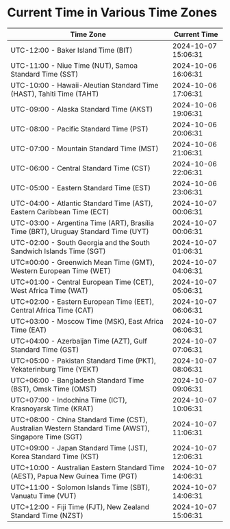 # Current Time in Various Time Zones

| Time Zone | Current Time |
|-----------|--------------|
| UTC-12:00 - Baker Island Time (BIT) | 2024-10-07 15:06:31 |
| UTC-11:00 - Niue Time (NUT), Samoa Standard Time (SST) | 2024-10-06 16:06:31 |
| UTC-10:00 - Hawaii-Aleutian Standard Time (HAST), Tahiti Time (TAHT) | 2024-10-06 17:06:31 |
| UTC-09:00 - Alaska Standard Time (AKST) | 2024-10-06 19:06:31 |
| UTC-08:00 - Pacific Standard Time (PST) | 2024-10-06 20:06:31 |
| UTC-07:00 - Mountain Standard Time (MST) | 2024-10-06 21:06:31 |
| UTC-06:00 - Central Standard Time (CST) | 2024-10-06 22:06:31 |
| UTC-05:00 - Eastern Standard Time (EST) | 2024-10-06 23:06:31 |
| UTC-04:00 - Atlantic Standard Time (AST), Eastern Caribbean Time (ECT) | 2024-10-07 00:06:31 |
| UTC-03:00 - Argentina Time (ART), Brasília Time (BRT), Uruguay Standard Time (UYT) | 2024-10-07 00:06:31 |
| UTC-02:00 - South Georgia and the South Sandwich Islands Time (SGT) | 2024-10-07 01:06:31 |
| UTC±00:00 - Greenwich Mean Time (GMT), Western European Time (WET) | 2024-10-07 04:06:31 |
| UTC+01:00 - Central European Time (CET), West Africa Time (WAT) | 2024-10-07 05:06:31 |
| UTC+02:00 - Eastern European Time (EET), Central Africa Time (CAT) | 2024-10-07 06:06:31 |
| UTC+03:00 - Moscow Time (MSK), East Africa Time (EAT) | 2024-10-07 06:06:31 |
| UTC+04:00 - Azerbaijan Time (AZT), Gulf Standard Time (GST) | 2024-10-07 07:06:31 |
| UTC+05:00 - Pakistan Standard Time (PKT), Yekaterinburg Time (YEKT) | 2024-10-07 08:06:31 |
| UTC+06:00 - Bangladesh Standard Time (BST), Omsk Time (OMST) | 2024-10-07 09:06:31 |
| UTC+07:00 - Indochina Time (ICT), Krasnoyarsk Time (KRAT) | 2024-10-07 10:06:31 |
| UTC+08:00 - China Standard Time (CST), Australian Western Standard Time (AWST), Singapore Time (SGT) | 2024-10-07 11:06:31 |
| UTC+09:00 - Japan Standard Time (JST), Korea Standard Time (KST) | 2024-10-07 12:06:31 |
| UTC+10:00 - Australian Eastern Standard Time (AEST), Papua New Guinea Time (PGT) | 2024-10-07 14:06:31 |
| UTC+11:00 - Solomon Islands Time (SBT), Vanuatu Time (VUT) | 2024-10-07 14:06:31 |
| UTC+12:00 - Fiji Time (FJT), New Zealand Standard Time (NZST) | 2024-10-07 15:06:31 |
